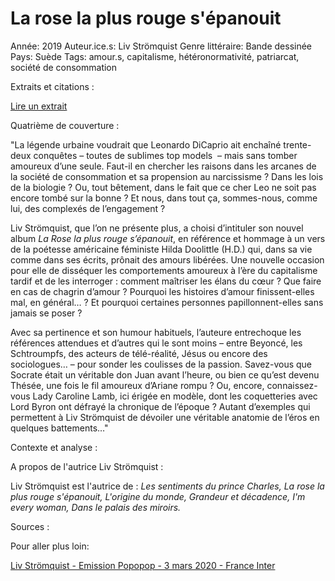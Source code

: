 # La rose la plus rouge s'épanouit

Année: 2019
Auteur.ice.s: Liv Strömquist
Genre littéraire: Bande dessinée
Pays: Suède
Tags: amour.s, capitalisme, hétéronormativité, patriarcat, société de consommation

Extraits et citations : 

[Lire un extrait](https://u.pcloud.link/publink/show?code=XZ8Tcr7ZlKYO2vzFBij4bW0d61Kd9HbsKTJy) 

Quatrième de couverture :

"La légende urbaine voudrait que Leonardo DiCaprio ait enchaîné trente-deux conquêtes – toutes de sublimes top models  – mais sans tomber amoureux d’une seule. Faut-il en chercher les raisons dans les arcanes de la société de consommation et sa propension au narcissisme ? Dans les lois de la biologie ? Ou, tout bêtement, dans le fait que ce cher Leo ne soit pas encore tombé sur la bonne ? Et nous, dans tout ça, sommes-nous, comme lui, des complexés de l’engagement ?

Liv Strömquist, que l’on ne présente plus, a choisi d’intituler son nouvel album *La Rose la plus rouge s’épanouit*, en référence et hommage à un vers de la poétesse américaine féministe Hilda Doolittle (H.D.) qui, dans sa vie comme dans ses écrits, prônait des amours libérées. Une nouvelle occasion pour elle de disséquer les comportements amoureux à l’ère du capitalisme tardif et de les interroger : comment maîtriser les élans du cœur ? Que faire en cas de chagrin d’amour ? Pourquoi les histoires d’amour finissent-elles mal, en général… ? Et pourquoi certaines personnes papillonnent-elles sans jamais se poser ?

Avec sa pertinence et son humour habituels, l’auteure entrechoque les références attendues et d’autres qui le sont moins – entre Beyoncé, les Schtroumpfs, des acteurs de télé-réalité, Jésus ou encore des sociologues… – pour sonder les coulisses de la passion. Savez-vous que Socrate était un véritable don Juan avant l’heure, ou bien ce qu’est devenu Thésée, une fois le fil amoureux d’Ariane rompu ? Ou, encore, connaissez-vous Lady Caroline Lamb, ici érigée en modèle, dont les coquetteries avec Lord Byron ont défrayé la chronique de l’époque ? Autant d’exemples qui permettent à Liv Strömquist de dévoiler une véritable anatomie de l’éros en quelques battements…"

Contexte et analyse : 

A propos de l'autrice Liv Strömquist : 

Liv Strömquist est l'autrice de : *Les sentiments du prince Charles, La rose la plus rouge s'épanouit, L'origine du monde, Grandeur et décadence, I'm every woman, Dans le palais des miroirs.* 

Sources : 

Pour aller plus loin:

[Liv Strömquist - Emission Popopop - 3 mars 2020 - France Inter](https://www.franceinter.fr/emissions/popopop/popopop-03-mars-2020)